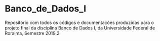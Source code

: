 # Banco_de_Dados_I
Repositório com todos os códigos e documentações produzidas para o projeto final da disciplina Banco de Dados I, da Universidade Federal de Roraima, Semestre 2019.2
